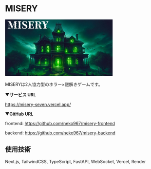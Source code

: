 # MISERY
<img src="https://github.com/neko967/misery-frontend/blob/main/src/app/twitter-image.jpg" width="70%" />

MISERYは2人協力型のホラー×謎解きゲームです。

▼**サービス URL**

https://misery-seven.vercel.app/

▼**GitHub URL**

frontend: https://github.com/neko967/misery-frontend

backend: https://github.com/neko967/misery-backend

## 使用技術
Next.js, TailwindCSS, TypeScript, FastAPI, WebSocket, Vercel, Render